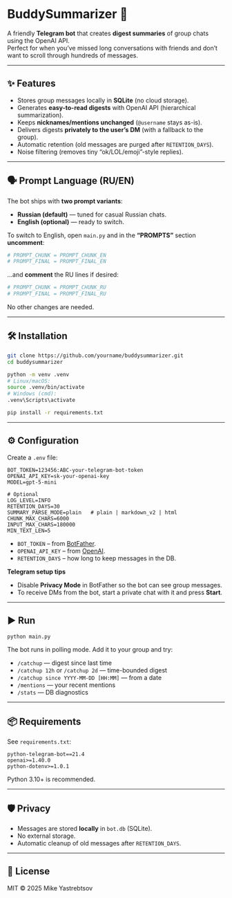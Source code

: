 # BuddySummarizer 🤖

A friendly **Telegram bot** that creates **digest summaries** of group chats using the OpenAI API.  
Perfect for when you’ve missed long conversations with friends and don’t want to scroll through hundreds of messages.

---

## ✨ Features
- Stores group messages locally in **SQLite** (no cloud storage).
- Generates **easy-to-read digests** with OpenAI API (hierarchical summarization).
- Keeps **nicknames/mentions unchanged** (`@username` stays as-is).
- Delivers digests **privately to the user’s DM** (with a fallback to the group).
- Automatic retention (old messages are purged after `RETENTION_DAYS`).
- Noise filtering (removes tiny “ok/LOL/emoji”-style replies).

---

## 🗣️ Prompt Language (RU/EN)
The bot ships with **two prompt variants**:
- **Russian (default)** — tuned for casual Russian chats.
- **English (optional)** — ready to switch.

To switch to English, open `main.py` and in the **“PROMPTS”** section **uncomment**:
```python
# PROMPT_CHUNK = PROMPT_CHUNK_EN
# PROMPT_FINAL = PROMPT_FINAL_EN
````

…and **comment** the RU lines if desired:

```python
# PROMPT_CHUNK = PROMPT_CHUNK_RU
# PROMPT_FINAL = PROMPT_FINAL_RU
```

No other changes are needed.

---

## 🛠️ Installation

```bash
git clone https://github.com/yourname/buddysummarizer.git
cd buddysummarizer

python -m venv .venv
# Linux/macOS:
source .venv/bin/activate
# Windows (cmd):
.venv\Scripts\activate

pip install -r requirements.txt
```

---

## ⚙️ Configuration

Create a `.env` file:

```env
BOT_TOKEN=123456:ABC-your-telegram-bot-token
OPENAI_API_KEY=sk-your-openai-key
MODEL=gpt-5-mini

# Optional
LOG_LEVEL=INFO
RETENTION_DAYS=30
SUMMARY_PARSE_MODE=plain   # plain | markdown_v2 | html
CHUNK_MAX_CHARS=6000
INPUT_MAX_CHARS=180000
MIN_TEXT_LEN=5
```

* `BOT_TOKEN` – from [BotFather](https://t.me/BotFather).
* `OPENAI_API_KEY` – from [OpenAI](https://platform.openai.com/).
* `RETENTION_DAYS` – how long to keep messages in the DB.

**Telegram setup tips**

* Disable **Privacy Mode** in BotFather so the bot can see group messages.
* To receive DMs from the bot, start a private chat with it and press **Start**.

---

## ▶️ Run

```bash
python main.py
```

The bot runs in polling mode. Add it to your group and try:

* `/catchup` — digest since last time
* `/catchup 12h` or `/catchup 2d` — time-bounded digest
* `/catchup since YYYY-MM-DD [HH:MM]` — from a date
* `/mentions` — your recent mentions
* `/stats` — DB diagnostics

---

## 📦 Requirements

See `requirements.txt`:

```
python-telegram-bot==21.4
openai>=1.40.0
python-dotenv>=1.0.1
```

Python 3.10+ is recommended.

---

## 🛡️ Privacy

* Messages are stored **locally** in `bot.db` (SQLite).
* No external storage.
* Automatic cleanup of old messages after `RETENTION_DAYS`.

---

## 📜 License

MIT © 2025 Mike Yastrebtsov
